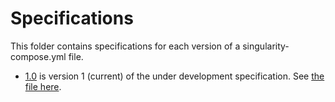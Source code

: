 # Specifications

This folder contains specifications for each version of a singularity-compose.yml file.

 - [1.0](spec/spec-1.0.md) is version 1 (current) of the under development specification. See [the file here](https://github.com/singularityhub/singularity-compose/tree/master/docs/spec/spec-1.0.md).
